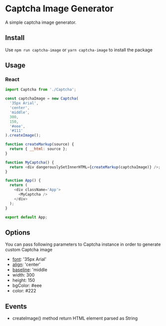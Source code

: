 # Captcha Image Generator

A simple captcha image generator.

## Install

Use `npm run captcha-image` or `yarn captcha-image` to install the package

## Usage

### React

```js
import Captcha from './Captcha';

const captchaImage = new Captcha(
  '35px Arial',
  'center',
  'middle',
  300,
  150,
  '#eee',
  '#111'
).createImage();

function createMarkup(source) {
  return { __html: source };
}

function MyCaptcha() {
  return <div dangerouslySetInnerHTML={createMarkup(captchaImage)} />;
}

function App() {
  return (
    <div className='App'>
      <MyCaptcha />
    </div>
  );
}

export default App;
```

## Options

You can pass following parameters to Captcha instance in order to generate custom Captcha image

- [font](https://developer.mozilla.org/en-US/docs/Web/API/CanvasRenderingContext2D/font): '35px Arial'
- [align](https://developer.mozilla.org/en-US/docs/Web/API/CanvasRenderingContext2D/textAlign): 'center'
- [baseline](https://developer.mozilla.org/en-US/docs/Web/API/CanvasRenderingContext2D/textBaseline): 'middle
- width: 300
- height: 150
- bgColor: #eee
- color: #222

## Events

- createImage() method return HTML element parsed as String
